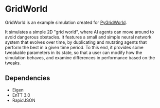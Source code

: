 # GridWorld
GridWorld is an example simulation created for
[PyGridWorld](https://github.com/MidZik/pygridworld).

It simulates a simple 2D "grid world", where AI agents can move around
to avoid dangerous obstacles. It features a small and simple neural
network system that evolves over time, by duplicating and mutating
agents that perform the best in a given time period. To this end, it
provides some tweakable parameters in its state, so that a user can
modify how the simulation behaves, and examine differences in
performance based on the tweaks.

## Dependencies
+ Eigen
+ EnTT 3.0
+ RapidJSON
